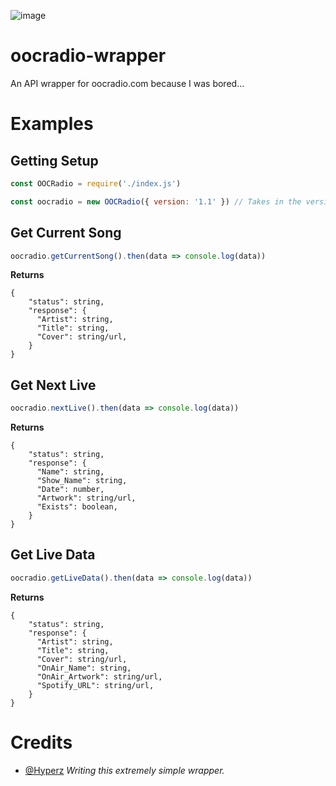 ![image](https://d1muf25xaso8hp.cloudfront.net/https%3A%2F%2Fs3.amazonaws.com%2Fappforest_uf%2Ff1673222340274x294259935593612640%2FOut%2520of%2520Character%2520Radio%2520Logo%2520%2528microphone%2529.png?w=192&h=57&auto=compress&dpr=1&fit=max)

# oocradio-wrapper
An API wrapper for oocradio.com because I was bored...

# Examples
## Getting Setup
```js
const OOCRadio = require('./index.js')

const oocradio = new OOCRadio({ version: '1.1' }) // Takes in the version of the api you want to use 
```

## Get Current Song
```js 
oocradio.getCurrentSong().then(data => console.log(data))
```

**Returns**
```
{
    "status": string,
    "response": {
      "Artist": string,
      "Title": string,
      "Cover": string/url,
    }
}
```

## Get Next Live
```js 
oocradio.nextLive().then(data => console.log(data))
```

**Returns**
```
{
    "status": string,
    "response": {
      "Name": string,
      "Show_Name": string,
      "Date": number,
      "Artwork": string/url,
      "Exists": boolean,
    }
}
```

## Get Live Data
```js 
oocradio.getLiveData().then(data => console.log(data))
```

**Returns**
```
{
    "status": string,
    "response": {
      "Artist": string,
      "Title": string,
      "Cover": string/url,
      "OnAir_Name": string,
      "OnAir_Artwork": string/url,
      "Spotify_URL": string/url,
    }
}
```


# Credits
- [@Hyperz](https://bosssoftware.net) *Writing this extremely simple wrapper.*

